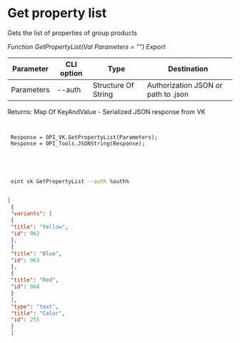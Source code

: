 ﻿---
sidebar_position: 1
---

# Get property list
 Gets the list of properties of group products


*Function GetPropertyList(Val Parameters = "") Export*

 | Parameter | CLI option | Type | Destination |
 |-|-|-|-|
 | Parameters | --auth | Structure Of String | Authorization JSON or path to .json |

 
 Returns: Map Of KeyAndValue - Serialized JSON response from VK 

```bsl title="Code example"
	
 
 Response = OPI_VK.GetPropertyList(Parameters);
 Response = OPI_Tools.JSONString(Response);
 
 
	
```

```sh title="CLI command example"
 
 oint vk GetPropertyList --auth %auth%


```


```json title="Result"

[
 {
 "variants": [
 {
 "title": "Yellow",
 "id": 962
 },
 {
 "title": "Blue",
 "id": 963
 },
 {
 "title": "Red",
 "id": 964
 }
 ],
 "type": "text",
 "title": "Color",
 "id": 255
 }
 ]

```
